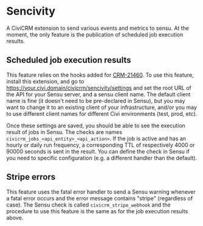 # Sencivity
A CiviCRM extension to send various events and metrics to sensu. 
At the moment, the only feature is the publication of scheduled job execution results.

## Scheduled job execution results
This feature relies on the hooks added for [CRM-21460](https://issues.civicrm.org/jira/browse/CRM-21460). 
To use this feature, install this extension, and go to https://your.civi.domain/civicrm/sencivity/settings 
and set the root URL of the API for your Sensu server, and a sensu client name. 
The default client name is fine (it doesn't need to be pre-declared in Sensu), but you may want 
to change it to an existing client of your infrastructure, and/or you may to use different client
names for different Civi environments (test, prod, etc).

Once these settings are saved, you should be able to see the execution result of jobs in Sensu.
The checks are names `civicrm_jobs_<api_entity>_<api_action>`. If the job is active and has an hourly or daily
run frequency, a corresponding TTL of respectively 4000 or 90000 seconds is sent in the result.
You can define the check in Sensu if you need to specific configuration (e.g. a different handler than the default).

## Stripe errors
This feature uses the fatal error handler to send a Sensu warning whenever a fatal error occurs 
and the error message contains "stripe" (regardless of case). The Sensu check is called
`civicrm_stripe_webhook` and the procedure to use this feature is the same as for the job execution 
results above.
